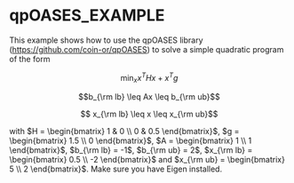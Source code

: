 # qpOASES_EXAMPLE
This example shows how to use the qpOASES library (https://github.com/coin-or/qpOASES) to solve a simple quadratic program of the form
```math
\displaystyle \min_{x} x^{T}Hx + x^{T}g
```
```math
b_{\rm lb} \leq Ax \leq b_{\rm ub}
```
```math
 x_{\rm lb} \leq x \leq x_{\rm ub}
```
with $`H = \begin{bmatrix} 1 & 0 \\ 0 & 0.5 \end{bmatrix}`$, $`g = \begin{bmatrix} 1.5 \\ 0 \end{bmatrix}`$, $`A = \begin{bmatrix} 1 \\ 1 \end{bmatrix}`$, $`b_{\rm lb} = -1`$, $`b_{\rm ub} = 2`$, $`x_{\rm lb} = \begin{bmatrix} 0.5 \\ -2 \end{bmatrix}`$ and $`x_{\rm ub} = \begin{bmatrix} 5 \\ 2 \end{bmatrix}`$. Make sure you have Eigen installed.
